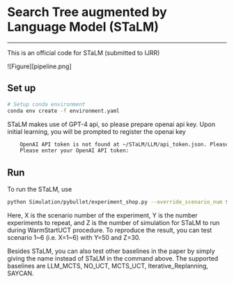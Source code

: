 # Search Tree augmented by Language Model (STaLM)

---

This is an official code for STaLM (submitted to IJRR)

![Figure][pipeline.png]

## Set up

```bash
# Setup conda environment
conda env create -f environment.yaml

```

STaLM makes use of GPT-4 api, so please prepare openai api key. Upon initial learning, you will be prompted to register the openai key

```bash
    OpenAI API token is not found at ~/STaLM/LLM/api_token.json. Please enter your OpenAI API token.
    Please enter your OpenAI API token:

```

## Run

To run the STaLM, use

```bash
python Simulation/pybullet/experiment_shop.py --override_scenario_num $X --num_episodes $Y --override_num_sims $Z --baseline STaLM

```

Here, X is the scenario number of the experiment, Y is the number experiments to repeat, and Z is the number of simulation for STaLM to run during WarmStartUCT procedure. To reproduce the result, you can test scenario 1~6 (i.e. X=1~6) with Y=50 and Z=30.

Besides STaLM, you can also test other baselines in the paper by simply giving the name instead of STaLM in the command above. The supported baselines are LLM_MCTS, NO_UCT, MCTS_UCT, Iterative_Replanning, SAYCAN.
